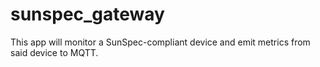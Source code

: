 # sunspec_gateway

This app will monitor a SunSpec-compliant device and emit metrics from said device to MQTT.
